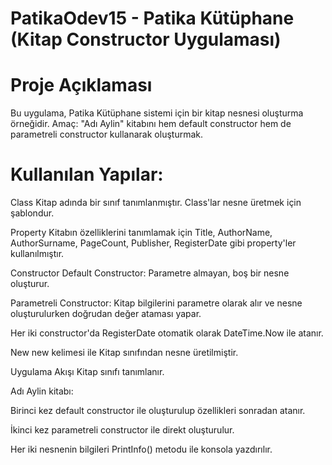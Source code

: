 # PatikaOdev15 - Patika Kütüphane (Kitap Constructor Uygulaması)

# Proje Açıklaması
Bu uygulama, Patika Kütüphane sistemi için bir kitap nesnesi oluşturma örneğidir.
Amaç:
"Adı Aylin" kitabını hem default constructor hem de parametreli constructor kullanarak oluşturmak.

# Kullanılan Yapılar:

Class
Kitap adında bir sınıf tanımlanmıştır. Class'lar nesne üretmek için şablondur.

Property
Kitabın özelliklerini tanımlamak için Title, AuthorName, AuthorSurname, PageCount, Publisher, RegisterDate gibi property'ler kullanılmıştır.

Constructor
Default Constructor: Parametre almayan, boş bir nesne oluşturur.

Parametreli Constructor: Kitap bilgilerini parametre olarak alır ve nesne oluşturulurken doğrudan değer ataması yapar.

Her iki constructor'da RegisterDate otomatik olarak DateTime.Now ile atanır.

New
new kelimesi ile Kitap sınıfından nesne üretilmiştir.

Uygulama Akışı
Kitap sınıfı tanımlanır.

Adı Aylin kitabı:

Birinci kez default constructor ile oluşturulup özellikleri sonradan atanır.

İkinci kez parametreli constructor ile direkt oluşturulur.

Her iki nesnenin bilgileri PrintInfo() metodu ile konsola yazdırılır.

